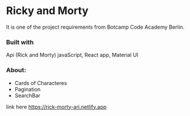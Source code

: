 # Ricky and Morty

It is one of the project requirements from Botcamp Code Academy Berlin.

### Built with
Api (Rick and Morty)
javaScript, React app,
Material UI


### About:

- Cards of Characteres 
- Pagination
- SearchBar 


link here
https://rick-morty-ari.netlify.app

